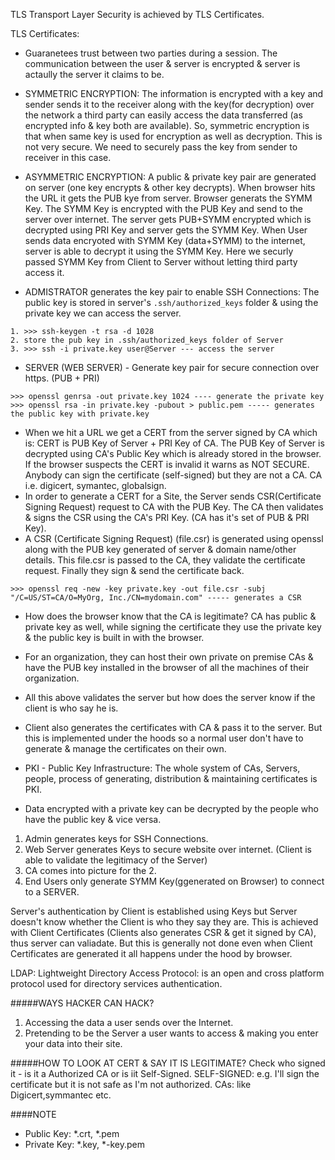TLS Transport Layer Security is achieved by TLS Certificates.

TLS Certificates:
    
- Guaranetees trust between two parties during a session. The communication between the user & server is encrypted & server is actaully the server it claims to be. 

- SYMMETRIC ENCRYPTION: The information is encrypted with a key and sender sends it to the receiver along with the key(for decryption) over the network a third party can easily access the data transferred (as encrypted info & key both are available). So, symmetric encryption is that when same key is used for encryption as well as decryption. This is not very secure. We need to securely pass the key from sender to receiver in this case.  
- ASYMMETRIC ENCRYPTION: A public & private key pair are generated on server (one key encrypts & other key decrypts). When browser hits the URL it gets the PUB kye from server. Browser generats the SYMM Key. The SYMM Key is encrypted with the PUB Key and send to the server over internet. The server gets PUB+SYMM encrypted which is decrypted using PRI Key and server gets the SYMM Key. When User sends data encryoted with SYMM Key (data+SYMM) to the internet, server is able to decrypt it using the SYMM Key. Here we securly passed SYMM Key from Client to Server without letting third party access it. 
- ADMISTRATOR generates the key pair to enable SSH Connections: The public key is stored in server's `.ssh/authorized_keys` folder & using the private key we can access the server.

```
1. >>> ssh-keygen -t rsa -d 1028
2. store the pub key in .ssh/authorized_keys folder of Server
3. >>> ssh -i private.key user@Server --- access the server
```            
- SERVER (WEB SERVER) - Generate key pair for secure connection over https. (PUB + PRI)
```
>>> openssl genrsa -out private.key 1024 ---- generate the private key
>>> openssl rsa -in private.key -pubout > public.pem ----- generates the public key with private.key
```
- When we hit a URL we get a CERT from the server signed by CA which is: CERT is PUB Key of Server + PRI Key of CA. The PUB Key of Server is decrypted using CA's Public Key which is already stored in the browser. If the browser suspects the CERT is invalid it warns as NOT SECURE. Anybody can sign the certificate (self-signed) but they are not a CA. CA i.e. digicert, symantec, globalsign.  
- In order to generate a CERT for a Site, the Server sends CSR(Certificate Signing Request) request to CA with the PUB Key. The CA then validates & signs the CSR using the CA's PRI Key. (CA has it's set of PUB & PRI Key).
- A CSR (Certificate Signing Request) (file.csr) is generated using openssl along with the PUB key generated of server & domain name/other details. This file.csr is passed to the CA, they validate the certificate request. Finally they sign & send the certificate back.  
```
>>> openssl req -new -key private.key -out file.csr -subj "/C=US/ST=CA/O=MyOrg, Inc./CN=mydomain.com" ----- generates a CSR
```
- How does the browser know that the CA is legitimate? CA has public & private key as well, while signing the certificate they use the private key & the public key is built in with the browser.  
- For an organization, they can host their own private on premise CAs & have the PUB key installed in the browser of all the machines of their organization. 

- All this above validates the server but how does the server know if the client is who say he is.  
- Client also generates the certificates with CA & pass it to the server. But this is implemented under the hoods so a normal user don't have to generate & manage the certificates on their own. 
- PKI - Public Key Infrastructure: The whole system of CAs, Servers, people, process of generating, distribution & maintaining certificates is PKI. 
- Data encrypted with a private key can be decrypted by the people who have the public key & vice versa. 


1. Admin generates keys for SSH Connections.
2. Web Server generates Keys to secure website over internet. (Client is able to validate the legitimacy of the Server)
3. CA comes into picture for the 2.
4. End Users only generate SYMM Key(ggenerated on Browser) to connect to a SERVER.

Server's authentication by Client is established using Keys but Server doesn't know whether the Client is who they say they are. 
This is achieved with Client Certificates (Clients also generates CSR & get it signed by CA), thus server can valiadate. But this is generally not done even when Client Certificates are generated it all happens under the hood by browser.

LDAP: Lightweight Directory Access Protocol: is an open and cross platform protocol used for directory services authentication.

#####WAYS HACKER CAN HACK?
1. Accessing the data a user sends over the Internet.
2. Pretending to be the Server a user wants to access & making you enter your data into their site.

#####HOW TO LOOK AT CERT & SAY IT IS LEGITIMATE? 
Check who signed it - is it a Authorized CA or is iit Self-Signed. 
SELF-SIGNED: e.g. I'll sign the certificate but it is not safe as I'm not authorized. 
CAs: like Digicert,symmantec etc.

####NOTE
- Public Key: *.crt, *.pem         
- Private Key: *.key, *-key.pem
